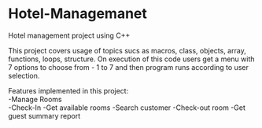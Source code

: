 # Hotel-Managemanet
Hotel management project using C++
    
This project covers usage of topics sucs as macros, class, objects, array, functions, loops, structure.
On execution of this code users get a menu with 7 options to choose from - 1 to 7 and then program runs according to user selection.

Features implemented in this project: <br>
    -Manage Rooms <br>
    -Check-In
    -Get available rooms
    -Search customer
    -Check-out room
    -Get guest summary report
